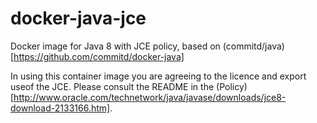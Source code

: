 # docker-java-jce

Docker image for Java 8 with JCE policy, based on (commitd/java)[https://github.com/commitd/docker-java]

In using this container image you are agreeing to the licence and export useof the JCE. Please consult the README in the (Policy)[http://www.oracle.com/technetwork/java/javase/downloads/jce8-download-2133166.htm].

